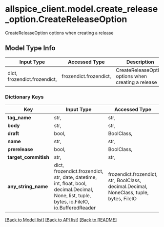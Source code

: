 # allspice_client.model.create_release_option.CreateReleaseOption

CreateReleaseOption options when creating a release

## Model Type Info
Input Type | Accessed Type | Description | Notes
------------ | ------------- | ------------- | -------------
dict, frozendict.frozendict,  | frozendict.frozendict,  | CreateReleaseOption options when creating a release | 

### Dictionary Keys
Key | Input Type | Accessed Type | Description | Notes
------------ | ------------- | ------------- | ------------- | -------------
**tag_name** | str,  | str,  |  | 
**body** | str,  | str,  |  | [optional] 
**draft** | bool,  | BoolClass,  |  | [optional] 
**name** | str,  | str,  |  | [optional] 
**prerelease** | bool,  | BoolClass,  |  | [optional] 
**target_commitish** | str,  | str,  |  | [optional] 
**any_string_name** | dict, frozendict.frozendict, str, date, datetime, int, float, bool, decimal.Decimal, None, list, tuple, bytes, io.FileIO, io.BufferedReader | frozendict.frozendict, str, BoolClass, decimal.Decimal, NoneClass, tuple, bytes, FileIO | any string name can be used but the value must be the correct type | [optional]

[[Back to Model list]](../../README.md#documentation-for-models) [[Back to API list]](../../README.md#documentation-for-api-endpoints) [[Back to README]](../../README.md)

